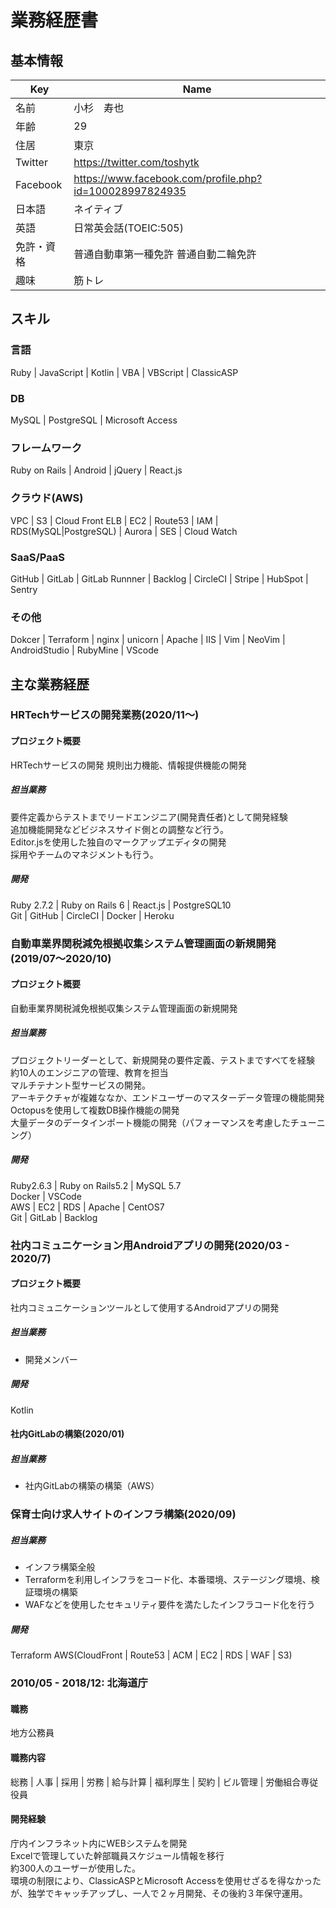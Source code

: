 # 業務経歴書
## 基本情報
Key | Name
--- | ---
名前| 小杉　寿也
年齢 | 29
住居 | 東京 
Twitter | https://twitter.com/toshytk
Facebook | https://www.facebook.com/profile.php?id=100028997824935
日本語 | ネイティブ
英語 | 日常英会話(TOEIC:505)
免許・資格 | 普通自動車第一種免許  普通自動二輪免許
趣味 | 筋トレ

## スキル
### 言語
Ruby | JavaScript | Kotlin | VBA | VBScript | ClassicASP
### DB
MySQL | PostgreSQL | Microsoft Access
### フレームワーク
Ruby on Rails |  Android | jQuery | React.js
### クラウド(AWS)
VPC | S3 | Cloud Front ELB | EC2 | Route53 | IAM | RDS(MySQL|PostgreSQL) | Aurora | SES | Cloud Watch
### SaaS/PaaS
GitHub | GitLab | GitLab Runnner | Backlog | CircleCI | Stripe | HubSpot | Sentry
### その他
Dokcer | Terraform | nginx | unicorn | Apache | IIS | Vim | NeoVim | AndroidStudio | RubyMine | VScode


## 主な業務経歴
### HRTechサービスの開発業務(2020/11〜)
#### プロジェクト概要
HRTechサービスの開発
規則出力機能、情報提供機能の開発
##### 担当業務
要件定義からテストまでリードエンジニア(開発責任者)として開発経験  
追加機能開発などビジネスサイド側との調整など行う。  
Editor.jsを使用した独自のマークアップエディタの開発  
採用やチームのマネジメントも行う。  
##### 開発
Ruby 2.7.2 | Ruby on Rails 6 | React.js | PostgreSQL10  
Git | GitHub | CircleCI | Docker | Heroku

### 自動車業界関税減免根拠収集システム管理画面の新規開発(2019/07〜2020/10)
#### プロジェクト概要
自動車業界関税減免根拠収集システム管理画面の新規開発
##### 担当業務
プロジェクトリーダーとして、新規開発の要件定義、テストまですべてを経験  
約10人のエンジニアの管理、教育を担当  
マルチテナント型サービスの開発。  
アーキテクチャが複雑ななか、エンドユーザーのマスターデータ管理の機能開発  
Octopusを使用して複数DB操作機能の開発  
大量データのデータインポート機能の開発（パフォーマンスを考慮したチューニング）  

##### 開発
Ruby2.6.3 | Ruby on Rails5.2 | MySQL 5.7  
Docker | VSCode  
AWS | EC2 | RDS | Apache | CentOS7  
Git | GitLab | Backlog  
	
### 社内コミュニケーション用Androidアプリの開発(2020/03 - 2020/7)
#### プロジェクト概要
社内コミュニケーションツールとして使用するAndroidアプリの開発
##### 担当業務
* 開発メンバー 
##### 開発
Kotlin

#### 社内GitLabの構築(2020/01)
##### 担当業務
* 社内GitLabの構築の構築（AWS）

###  保育士向け求人サイトのインフラ構築(2020/09)
##### 担当業務
- インフラ構築全般 
- Terraformを利用しインフラをコード化、本番環境、ステージング環境、検証環境の構築
- WAFなどを使用したセキュリティ要件を満たしたインフラコード化を行う
##### 開発
Terraform
AWS(CloudFront | Route53 | ACM | EC2 | RDS | WAF | S3)

### 2010/05 - 2018/12: 北海道庁
#### 職務
地方公務員
#### 職務内容
総務 | 人事 | 採用 | 労務 | 給与計算 | 福利厚生 | 契約 | ビル管理 | 労働組合専従役員
#### 開発経験
庁内インフラネット内にWEBシステムを開発  
Excelで管理していた幹部職員スケジュール情報を移行  
約300人のユーザーが使用した。  
環境の制限により、ClassicASPとMicrosoft Accessを使用せざるを得なかったが、独学でキャッチアップし、一人で２ヶ月開発、その後約３年保守運用。  
